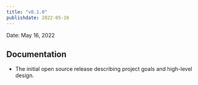 ```yaml
---
title: "v0.1.0"
publishdate: 2022-05-16
---
```


Date: May 16, 2022

## Documentation
- The initial open source release describing project goals and high-level design.

